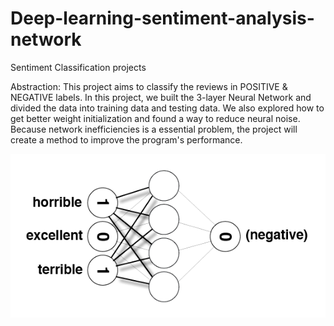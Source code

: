 # Deep-learning-sentiment-analysis-network
Sentiment Classification projects

Abstraction:
  This project aims to classify the reviews in POSITIVE & NEGATIVE labels. In this project, we built the 3-layer Neural Network and divided the data into training data and testing data. We also explored how to get better weight initialization and found a way to reduce neural noise. Because network inefficiencies is a essential problem, the project will create a method to improve the program's performance. 
  
  ![image](https://github.com/QirenSun/Deep-learning-sentiment-analysis-network/blob/master/IMAGE/sentiment_network_sparse_2.png)
